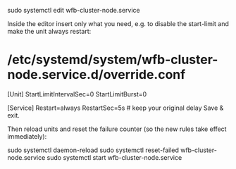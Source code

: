 sudo systemctl edit wfb-cluster-node.service

Inside the editor insert only what you need, e.g. to disable the start-limit and make the unit always restart:

# /etc/systemd/system/wfb-cluster-node.service.d/override.conf
[Unit]
StartLimitIntervalSec=0
StartLimitBurst=0

[Service]
Restart=always
RestartSec=5s     # keep your original delay
Save & exit.

Then reload units and reset the failure counter (so the new rules take effect immediately):

sudo systemctl daemon-reload
sudo systemctl reset-failed wfb-cluster-node.service
sudo systemctl start wfb-cluster-node.service
